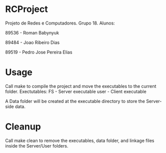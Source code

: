 # RCProject
Projeto de Redes e Computadores.
Grupo 18. Alunos:

89536 - Roman Babynyuk

89484 - Joao Ribeiro Dias

89519 - Pedro Jose Pereira Elias

# Usage
Call make to compile the project and move the executables to the current folder.
Exectutables:
	FS - Server executable
	user - Client executable

A Data folder will be created at the executable directory to store the Server-side data.

# Cleanup
Call make clean to remove the executables, data folder, and linkage files inside the Server/User folders.
